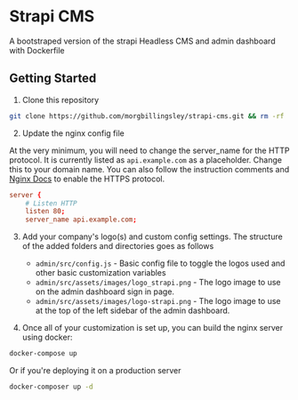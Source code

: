 # Strapi CMS

A bootstraped version of the strapi Headless CMS and admin dashboard with Dockerfile


## Getting Started

1. Clone this repository

```bash
git clone https://github.com/morgbillingsley/strapi-cms.git && rm -rf .git
```

2. Update the nginx config file

At the very minimum, you will need to change the server_name for the HTTP protocol. It is currently listed as `api.example.com` as a placeholder. Change this to your domain name. You can also follow the instruction comments and [Nginx Docs](http://nginx.org/en/docs/http/configuring_https_servers.html) to enable the HTTPS protocol.

```conf
server {
    # Listen HTTP
    listen 80;
    server_name api.example.com;
```

3. Add your company's logo(s) and custom config settings. The structure of the added folders and directories goes as follows

    - `admin/src/config.js` - Basic config file to toggle the logos used and other basic customization variables
    - `admin/src/assets/images/logo_strapi.png` - The logo image to use on the admin dashboard sign in page.
    - `admin/src/assets/images/logo-strapi.png` - The logo image to use at the top of the left sidebar of the admin dashboard.

4. Once all of your customization is set up, you can build the nginx server using docker:

```bash
docker-compose up
```

Or if you're deploying it on a production server

```bash
docker-composer up -d
```